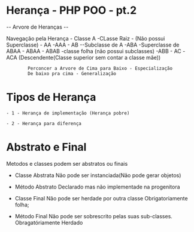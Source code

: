 # Herança - PHP POO - pt.2

 -- Arvore de Heranças --

 Navegação pela Herança
    - Classe A -CLasse Raiz - (Não possui Superclasse)
        - AA
            -AAA
        - AB --Subclasse de A
            -ABA -Superclasse de ABAA
                - ABAA
                - ABAB -classe folha (não possui subclasses)
            -ABB 
        - AC
            -ACA (Descendente(Classe superior sem contar a classe mãe))

            Perconcer a Arvore de Cima para Baixo - Especialização
            De baixo pra cima - Generalização

# Tipos de Herança
    - 1 - Herança de implementação (Herança pobre)
    
    - 2 - Herança para diferença


# Abstrato e Final 

Metodos e classes podem ser abstratos ou finais

-   Classe Abstrata
    Não pode ser instanciada(Não pode gerar objetos)

-   Método Abstrato
    Declarado mas não implementade na progenitora

-   Classe Final
    Não pode ser herdade por outra classe
    Obrigatoriamente folha;

-   Método Final
    Não pode ser sobrescrito pelas suas sub-classes.
    Obragatóriamente Herdado 
